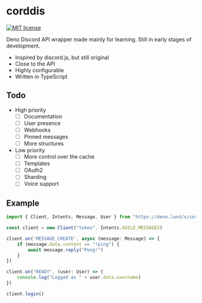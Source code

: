 # corddis 
[![MIT license](https://img.shields.io/badge/License-MIT-blue.svg)](https://lbesson.mit-license.org/)

Deno Discord API wrapper made mainly for learning. Still in early stages of development.

- Inspired by discord.js, but still original
- Close to the API
- Highly configurable
- Written in TypeScript

## Todo
- High priority
  - [ ] Documentation
  - [ ] User presence
  - [ ] Webhooks
  - [ ] Pinned messages
  - [ ] More structures
- Low priority
  - [ ] More control over the cache
  - [ ] Templates
  - [ ] OAuth2
  - [ ] Sharding
  - [ ] Voice support

## Example
```ts
import { Client, Intents, Message, User } from "https://deno.land/x/corddis/mod.ts"

const client = new Client("token", Intents.GUILD_MESSAGES)

client.on('MESSAGE_CREATE', async (message: Message) => {
    if (message.data.content == "!ping") {
        await message.reply("Pong!")
    }
})

client.on("READY", (user: User) => {
    console.log("Logged as " + user.data.username)
})

client.login()
```